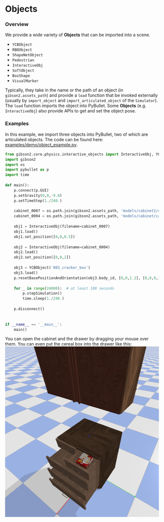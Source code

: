 # Objects

### Overview
We provide a wide variety of **Objects** that can be imported into a scene.
- `YCBObject`
- `RBOObject`
- `ShapeNetObject`
- `Pedestrian`
- `InteractiveObj`
- `SoftObject`
- `BoxShape`
- `VisualMarker`

Typically, they take in the name or the path of an object (in `gibson2.assets_path`) and provide a `load` function that be invoked externally (usually by `import_object` and `import_articulated_object` of the `Simulator`). The `load` function imports the object into PyBullet. Some **Objects** (e.g. `InteractiveObj`) also provide APIs to get and set the object pose.

### Examples
In this example, we import three objects into PyBullet, two of which are articulated objects. The code can be found here: [examples/demo/object_example.py](https://github.com/StanfordVL/iGibson/blob/master/examples/demo/object_example.py).

```python
from gibson2.core.physics.interactive_objects import InteractiveObj, YCBObject
import gibson2
import os
import pybullet as p
import time

def main():
    p.connect(p.GUI)
    p.setGravity(0,0,-9.8)
    p.setTimeStep(1./240.)

    cabinet_0007 = os.path.join(gibson2.assets_path, 'models/cabinet2/cabinet_0007.urdf')
    cabinet_0004 = os.path.join(gibson2.assets_path, 'models/cabinet/cabinet_0004.urdf')

    obj1 = InteractiveObj(filename=cabinet_0007)
    obj1.load()
    obj1.set_position([0,0,0.5])

    obj2 = InteractiveObj(filename=cabinet_0004)
    obj2.load()
    obj2.set_position([0,0,2])

    obj3 = YCBObject('003_cracker_box')
    obj3.load()
    p.resetBasePositionAndOrientation(obj3.body_id, [0,0,1.2], [0,0,0,1])

    for _ in range(24000):  # at least 100 seconds
        p.stepSimulation()
        time.sleep(1./240.)

    p.disconnect()


if __name__ == '__main__':
    main()
```

You can open the cabinet and the drawer by dragging your mouse over them. You can even put the cereal box into the drawer like this:
![object](images/object.png)

